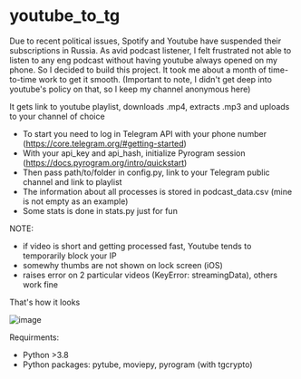 # youtube_to_tg
Due to recent political issues, Spotify and Youtube have suspended their subscriptions in Russia. As avid podcast listener, I felt frustrated not able to listen to any eng podcast without having youtube always opened on my phone. So I decided to build this project. It took me about a month of time-to-time work to get it smooth. (Important to note, I didn't get deep into youtube's policy on that, so I keep my channel anonymous here)

It gets link to youtube playlist, downloads .mp4, extracts .mp3 and uploads to your channel of choice

- To start you need to log in Telegram API with your phone number (https://core.telegram.org/#getting-started) 
- With your api_key and api_hash, initialize Pyrogram session (https://docs.pyrogram.org/intro/quickstart) 
- Then pass path/to/folder in config.py, link to your Telegram public channel and link to playlist 
- The information about all processes is stored in podcast_data.csv (mine is not empty as an example) 
- Some stats is done in stats.py just for fun

NOTE:
 - if video is short and getting processed fast, Youtube tends to temporarily block your IP
 - somewhy thumbs are not shown on lock screen (iOS)
 - raises error on 2 particular videos (KeyError: streamingData), others work fine
 
That's how it looks


![image](https://user-images.githubusercontent.com/114425094/192600205-d83dd84e-c61a-4a7f-aa07-8a92dd9baacb.png)


Requirments:
- Python >3.8
- Python packages: pytube, moviepy, pyrogram (with tgcrypto)
